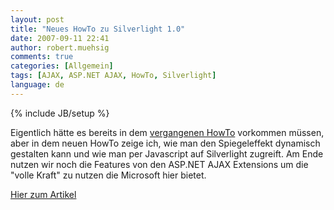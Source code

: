 ```yaml
---
layout: post
title: "Neues HowTo zu Silverlight 1.0"
date: 2007-09-11 22:41
author: robert.muehsig
comments: true
categories: [Allgemein]
tags: [AJAX, ASP.NET AJAX, HowTo, Silverlight]
language: de
---
```

{% include JB/setup %}
<p>Eigentlich hätte es bereits in dem <a href="{{BASE_PATH}}/artikel/howto-microsoft-silverlight-10-spiegeleffekte-erzeugen/">vergangenen HowTo</a> vorkommen müssen, aber in dem neuen HowTo zeige ich, wie man den Spiegeleffekt dynamisch gestalten kann und wie man per Javascript auf Silverlight zugreift. Am Ende nutzen wir noch die Features von den ASP.NET AJAX Extensions um die "volle Kraft" zu nutzen die Microsoft hier bietet.</p> <p><a href="{{BASE_PATH}}/artikel/howto-microsoft-silverlight-10-dynamische-spiegeleffekte/">Hier zum Artikel</a></p> <p> <div class="wlWriterSmartContent" id="605EEA63-B54B-4e6d-A290-F5E9E8229FC1:299204cd-86a0-4fa0-88dd-64c7614dd13a" contenteditable="false" style="padding-right: 0px; display: inline; padding-left: 0px; padding-bottom: 0px; margin: 0px; padding-top: 0px"></div></p>
